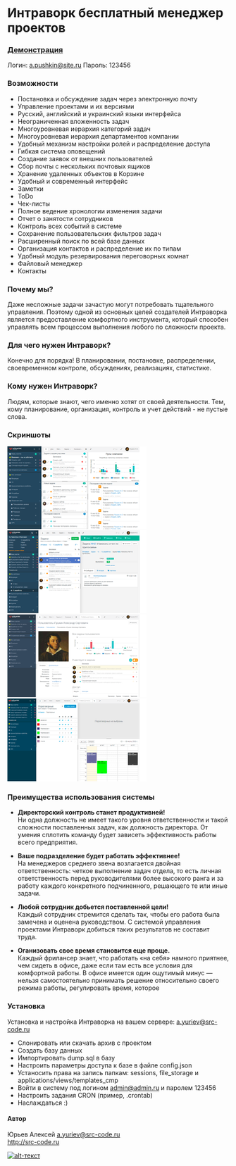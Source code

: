 # Интраворк бесплатный менеджер проектов


### [Демонстрация](http://demo.intrawork.ru/ "Демонстрация") ###
Логин: a.pushkin@site.ru 
Пароль: 123456

### Возможности

* Постановка и обсуждение задач через электронную почту 
* Управление проектами и их версиями 
* Русский, английский и украинский языки интерфейса 
* Неограниченная вложенность задач 
* Многоуровневая иерархия категорий задач 
* Многоуровневая иерархия департаментов компании 
* Удобный механизм настройки ролей и распределение доступа 
* Гибкая система оповещений 
* Создание заявок от внешних пользователей 
* Сбор почты с нескольких почтовых ящиков
* Хранение удаленных объектов в Корзине 
* Удобный и современный интерфейс 
* Заметки 
* ToDo 
* Чек-листы 
* Полное ведение хронологии изменения задачи 
* Отчет о занятости сотрудников 
* Контроль всех событий в системе 
* Сохранение пользовательских фильтров задач 
* Расширенный поиск по всей базе данных 
* Организация контактов и распределение их по типам 
* Удобный модуль резервирования переговорных комнат 
* Файловый менеджер 
* Контакты



### Почему мы?
Даже несложные задачи зачастую могут потребовать тщательного управления. Поэтому одной из основных целей создателей Интраворка является предоставление комфортного инструмента, который способен управлять всем процессом выполнения любого по сложности проекта.

### Для чего нужен Интраворк?
Конечно для порядка! В планировании, постановке, распределении, своевременном контроле, обсуждениях, реализациях, статистике.

### Кому нужен Интраворк?
Людям, которые знают, чего именно хотят от своей деятельности. Тем, кому планирование, организация, контроль и учет действий - не пустые слова.

### Скриншоты

![alt-текст](https://github.com/coderofsc/intrawork/blob/master/screenshots/laptop-dashboard.png?raw=true "Необязательный титул")
![alt-текст](https://github.com/coderofsc/intrawork/blob/master/screenshots/laptop-demands.png?raw=true "Необязательный титул")
![alt-текст](https://github.com/coderofsc/intrawork/blob/master/screenshots/laptop-user.png?raw=true "Необязательный титул")
![alt-текст](https://github.com/coderofsc/intrawork/blob/master/screenshots/laptop-mrooms.png?raw=true "Необязательный титул")

  
### Преимущества использования системы

* **Директорский контроль станет продуктивней!**  
Ни одна должность не имеет такого уровня ответственности и такой сложности поставленных задач, как должность директора. От умения сплотить команду будет зависеть эффективность работы всего предприятия.

* **Ваше подразделение будет работать эффективнее!**  
На менеджеров среднего звена возлагается двойная ответственность: четкое выполнение задач отдела, то есть личная ответственность перед руководителями более высокого ранга и за работу каждого конкретного подчиненного, решающего те или иные задачи.

* **Любой сотрудник добьется поставленной цели!**  
Каждый сотрудник стремится сделать так, чтобы его работа была замечена и оценена руководством. С системой управления проектами Интраворк добиться таких результатов не составит труда.

* **Оганизовать свое время становится еще проще.**  
Каждый фрилансер знает, что работать «на себя» намного приятнее, чем сидеть в офисе, даже если там есть все условия для комфортной работы. В офисе имеется один ощутимый минус — нельзя самостоятельно принимать решение относительно своего режима работы, регулировать время, которое 


### Установка
Установка и настройка Интраворка на вашем сервере: [a.yuriev@src-code.ru](a.yuriev@src-code.ru "Установка")

* Слонировать или скачать архив с проектом
* Создать базу данных
* Импортировать dump.sql в базу
* Настроить параметры доступа к базе в файле config.json
* Устаносить права на запись папкам: sessions, file_storage и applications/views/templates_cmp
* Войти в систему под логином admin@admin.ru и паролем 123456
* Настроить задания CRON (пример, .crontab) 
* Наслаждаться :)


#### Автор
Юрьев Алексей
a.yuriev@src-code.ru  
http://src-code.ru  
  
[![alt-текст](http://src-code.ru/images/logo_small.png "Исходный Код")](http://src-code.ru/ "Исходный Код")
